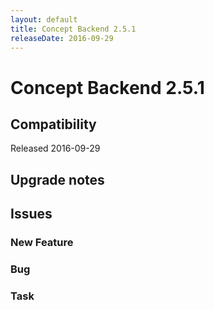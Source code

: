 ```yaml
---
layout: default
title: Concept Backend 2.5.1
releaseDate: 2016-09-29
---
```

<div class="jumbotron">
    <h1>Concept Backend 2.5.1</h1>    
    <h2>Compatibility</h2>
    <ul>
    </ul>
</div>

Released 2016-09-29



## Upgrade notes  
         



## Issues  


### New Feature 



### Bug 



### Task 



